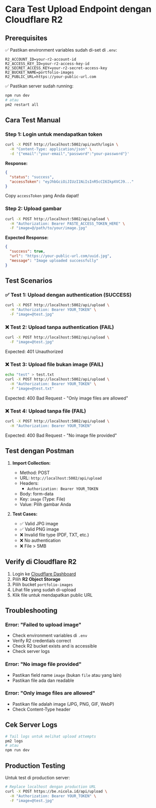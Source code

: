 # Cara Test Upload Endpoint dengan Cloudflare R2

## Prerequisites

✅ Pastikan environment variables sudah di-set di `.env`:
```env
R2_ACCOUNT_ID=your-r2-account-id
R2_ACCESS_KEY_ID=your-r2-access-key-id
R2_SECRET_ACCESS_KEY=your-r2-secret-access-key
R2_BUCKET_NAME=portfolio-images
R2_PUBLIC_URL=https://your-public-url.com
```

✅ Pastikan server sudah running:
```bash
npm run dev
# atau
pm2 restart all
```

## Cara Test Manual

### Step 1: Login untuk mendapatkan token

```bash
curl -X POST http://localhost:5002/api/auth/login \
  -H "Content-Type: application/json" \
  -d '{"email":"your-email","password":"your-password"}'
```

**Response:**
```json
{
  "status": "success",
  "accessToken": "eyJhbGciOiJIUzI1NiIsInR5cCI6IkpXVCJ9..."
}
```

Copy `accessToken` yang Anda dapat!

### Step 2: Upload gambar

```bash
curl -X POST http://localhost:5002/api/upload \
  -H "Authorization: Bearer PASTE_ACCESS_TOKEN_HERE" \
  -F "image=@/path/to/your/image.jpg"
```

**Expected Response:**
```json
{
  "success": true,
  "url": "https://your-public-url.com/uuid.jpg",
  "message": "Image uploaded successfully"
}
```

## Test Scenarios

### ✅ Test 1: Upload dengan authentication (SUCCESS)
```bash
curl -X POST http://localhost:5002/api/upload \
  -H "Authorization: Bearer YOUR_TOKEN" \
  -F "image=@test.jpg"
```

### ❌ Test 2: Upload tanpa authentication (FAIL)
```bash
curl -X POST http://localhost:5002/api/upload \
  -F "image=@test.jpg"
```
Expected: 401 Unauthorized

### ❌ Test 3: Upload file bukan image (FAIL)
```bash
echo "test" > test.txt
curl -X POST http://localhost:5002/api/upload \
  -H "Authorization: Bearer YOUR_TOKEN" \
  -F "image=@test.txt"
```
Expected: 400 Bad Request - "Only image files are allowed"

### ❌ Test 4: Upload tanpa file (FAIL)
```bash
curl -X POST http://localhost:5002/api/upload \
  -H "Authorization: Bearer YOUR_TOKEN"
```
Expected: 400 Bad Request - "No image file provided"

## Test dengan Postman

1. **Import Collection:**
   - Method: POST
   - URL: `http://localhost:5002/api/upload`
   - Headers:
     - `Authorization: Bearer YOUR_TOKEN`
   - Body: form-data
   - Key: `image` (Type: File)
   - Value: Pilih gambar Anda

2. **Test Cases:**
   - ✅ Valid JPG image
   - ✅ Valid PNG image
   - ❌ Invalid file type (PDF, TXT, etc.)
   - ❌ No authentication
   - ❌ File > 5MB

## Verify di Cloudflare R2

1. Login ke [Cloudflare Dashboard](https://dash.cloudflare.com)
2. Pilih **R2 Object Storage**
3. Pilih bucket `portfolio-images`
4. Lihat file yang sudah di-upload
5. Klik file untuk mendapatkan public URL

## Troubleshooting

### Error: "Failed to upload image"
- Check environment variables di `.env`
- Verify R2 credentials correct
- Check R2 bucket exists and is accessible
- Check server logs

### Error: "No image file provided"
- Pastikan field name `image` (bukan `file` atau yang lain)
- Pastikan file ada dan readable

### Error: "Only image files are allowed"
- Pastikan file adalah image (JPG, PNG, GIF, WebP)
- Check Content-Type header

## Cek Server Logs

```bash
# Tail logs untuk melihat upload attempts
pm2 logs
# atau
npm run dev
```

## Production Testing

Untuk test di production server:

```bash
# Replace localhost dengan production URL
curl -X POST https://be.nicola.id/api/upload \
  -H "Authorization: Bearer YOUR_TOKEN" \
  -F "image=@test.jpg"
```
